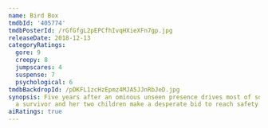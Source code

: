 ```yaml
---
name: Bird Box
tmdbId: '405774'
tmdbPosterId: /rGfGfgL2pEPCfhIvqHXieXFn7gp.jpg
releaseDate: 2018-12-13
categoryRatings:
  gore: 9
  creepy: 8
  jumpscares: 4
  suspense: 7
  psychological: 6
tmdbBackdropId: /pDKFL1zcHzEpmz4MJA5JJnRbJeD.jpg
synopsis: Five years after an ominous unseen presence drives most of society to suicide,
  a survivor and her two children make a desperate bid to reach safety.
aiRatings: true
---
```


